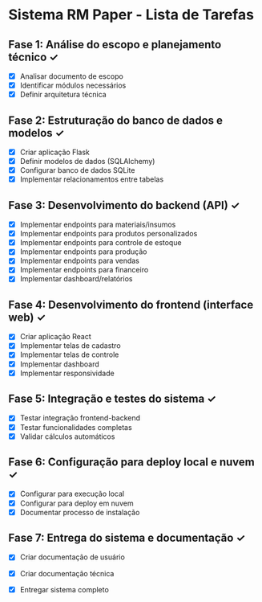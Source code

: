 # Sistema RM Paper - Lista de Tarefas

## Fase 1: Análise do escopo e planejamento técnico ✓
- [x] Analisar documento de escopo
- [x] Identificar módulos necessários
- [x] Definir arquitetura técnica

## Fase 2: Estruturação do banco de dados e modelos ✓
- [x] Criar aplicação Flask
- [x] Definir modelos de dados (SQLAlchemy)
- [x] Configurar banco de dados SQLite
- [x] Implementar relacionamentos entre tabelas

## Fase 3: Desenvolvimento do backend (API) ✓
- [x] Implementar endpoints para materiais/insumos
- [x] Implementar endpoints para produtos personalizados
- [x] Implementar endpoints para controle de estoque
- [x] Implementar endpoints para produção
- [x] Implementar endpoints para vendas
- [x] Implementar endpoints para financeiro
- [x] Implementar dashboard/relatórios

## Fase 4: Desenvolvimento do frontend (interface web) ✓
- [x] Criar aplicação React
- [x] Implementar telas de cadastro
- [x] Implementar telas de controle
- [x] Implementar dashboard
- [x] Implementar responsividade

## Fase 5: Integração e testes do sistema ✓
- [x] Testar integração frontend-backend
- [x] Testar funcionalidades completas
- [x] Validar cálculos automáticos

## Fase 6: Configuração para deploy local e nuvem ✓
- [x] Configurar para execução local
- [x] Configurar para deploy em nuvem
- [x] Documentar processo de instalação

## Fase 7: Entrega do sistema e documentação ✓
- [x] Criar documentação de usuário
- [x] Criar documentação técnica
- [x] Entregar sistema completo


